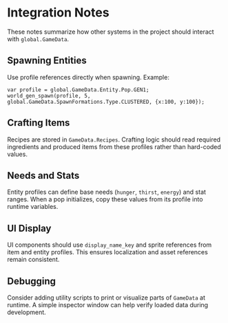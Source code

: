 # Integration Notes

These notes summarize how other systems in the project should interact with `global.GameData`.

## Spawning Entities

Use profile references directly when spawning. Example:

```gml
var profile = global.GameData.Entity.Pop.GEN1;
world_gen_spawn(profile, 5, global.GameData.SpawnFormations.Type.CLUSTERED, {x:100, y:100});
```

## Crafting Items

Recipes are stored in `GameData.Recipes`. Crafting logic should read required ingredients and produced items from these profiles rather than hard-coded values.

## Needs and Stats

Entity profiles can define base needs (`hunger`, `thirst`, `energy`) and stat ranges. When a pop initializes, copy these values from its profile into runtime variables.

## UI Display

UI components should use `display_name_key` and sprite references from item and entity profiles. This ensures localization and asset references remain consistent.

## Debugging

Consider adding utility scripts to print or visualize parts of `GameData` at runtime. A simple inspector window can help verify loaded data during development.

